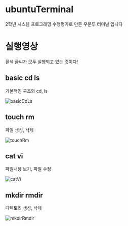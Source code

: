 # ubuntuTerminal
2학년 시스템 프로그래밍 수행평가로 만든 우분투 터미널 입니다

# 실행영상
흰색 글씨가 모두 실행되고 있는 것이다!

## basic cd ls
기본적인 구조와 cd, ls

![basicCdLs](https://user-images.githubusercontent.com/85085375/170271627-0a416fc5-8adf-456a-9437-6233c1d01925.gif)

## touch rm
파일 생성, 삭제

![touchRm](https://user-images.githubusercontent.com/85085375/170271689-ba78de8a-92ee-4b75-b18f-94e35e4dbeb3.gif)

## cat vi
파일내용 보기, 파일 수정

![catVi](https://user-images.githubusercontent.com/85085375/170271717-3155450c-eb04-420d-a448-d671f16ea631.gif)

## mkdir rmdir
디렉토리 생성, 삭제

![mkdirRmdir](https://user-images.githubusercontent.com/85085375/170271758-c80756c3-0aad-46d2-a544-916662accbd4.gif)